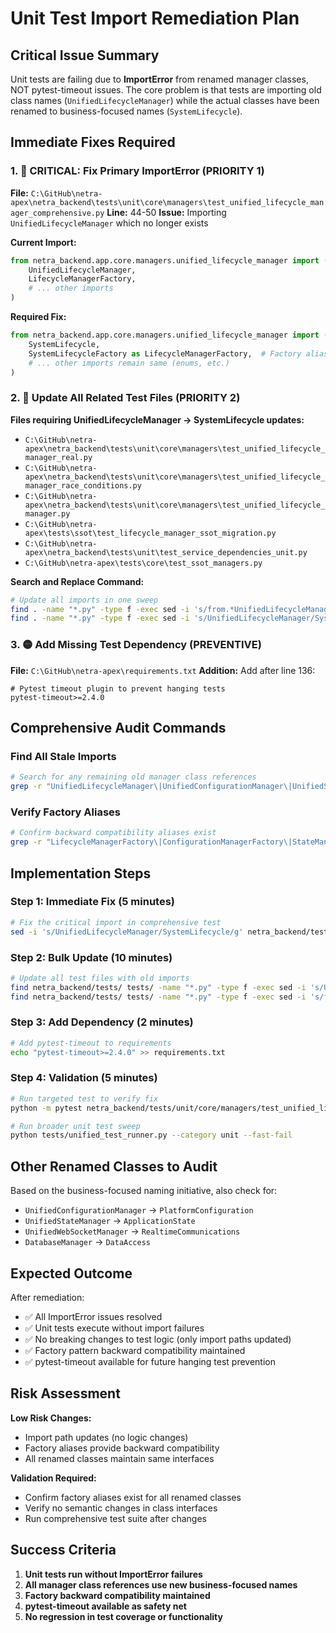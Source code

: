 # Unit Test Import Remediation Plan

## Critical Issue Summary
Unit tests are failing due to **ImportError** from renamed manager classes, NOT pytest-timeout issues. The core problem is that tests are importing old class names (`UnifiedLifecycleManager`) while the actual classes have been renamed to business-focused names (`SystemLifecycle`).

## Immediate Fixes Required

### 1. 🚨 CRITICAL: Fix Primary ImportError (PRIORITY 1)

**File:** `C:\GitHub\netra-apex\netra_backend\tests\unit\core\managers\test_unified_lifecycle_manager_comprehensive.py`
**Line:** 44-50
**Issue:** Importing `UnifiedLifecycleManager` which no longer exists

**Current Import:**
```python
from netra_backend.app.core.managers.unified_lifecycle_manager import (
    UnifiedLifecycleManager,
    LifecycleManagerFactory,
    # ... other imports
)
```

**Required Fix:**
```python
from netra_backend.app.core.managers.unified_lifecycle_manager import (
    SystemLifecycle,
    SystemLifecycleFactory as LifecycleManagerFactory,  # Factory alias exists
    # ... other imports remain same (enums, etc.)
)
```

### 2. 🔴 Update All Related Test Files (PRIORITY 2)

**Files requiring UnifiedLifecycleManager → SystemLifecycle updates:**
- `C:\GitHub\netra-apex\netra_backend\tests\unit\core\managers\test_unified_lifecycle_manager_real.py`
- `C:\GitHub\netra-apex\netra_backend\tests\unit\core\managers\test_unified_lifecycle_manager_race_conditions.py` 
- `C:\GitHub\netra-apex\netra_backend\tests\unit\core\managers\test_unified_lifecycle_manager.py`
- `C:\GitHub\netra-apex\tests\ssot\test_lifecycle_manager_ssot_migration.py`
- `C:\GitHub\netra-apex\netra_backend\tests\unit\test_service_dependencies_unit.py`
- `C:\GitHub\netra-apex\tests\core\test_ssot_managers.py`

**Search and Replace Command:**
```bash
# Update all imports in one sweep
find . -name "*.py" -type f -exec sed -i 's/from.*UnifiedLifecycleManager/from netra_backend.app.core.managers.unified_lifecycle_manager import SystemLifecycle/g' {} \;
find . -name "*.py" -type f -exec sed -i 's/UnifiedLifecycleManager/SystemLifecycle/g' {} \;
```

### 3. 🟡 Add Missing Test Dependency (PREVENTIVE)

**File:** `C:\GitHub\netra-apex\requirements.txt`
**Addition:** Add after line 136:
```
# Pytest timeout plugin to prevent hanging tests
pytest-timeout>=2.4.0
```

## Comprehensive Audit Commands

### Find All Stale Imports
```bash
# Search for any remaining old manager class references
grep -r "UnifiedLifecycleManager\|UnifiedConfigurationManager\|UnifiedStateManager\|UnifiedWebSocketManager" --include="*.py" netra_backend/tests/ tests/
```

### Verify Factory Aliases
```bash
# Confirm backward compatibility aliases exist
grep -r "LifecycleManagerFactory\|ConfigurationManagerFactory\|StateManagerFactory\|WebSocketManagerFactory" --include="*.py" netra_backend/app/core/managers/
```

## Implementation Steps

### Step 1: Immediate Fix (5 minutes)
```bash
# Fix the critical import in comprehensive test
sed -i 's/UnifiedLifecycleManager/SystemLifecycle/g' netra_backend/tests/unit/core/managers/test_unified_lifecycle_manager_comprehensive.py
```

### Step 2: Bulk Update (10 minutes)
```bash
# Update all test files with old imports
find netra_backend/tests/ tests/ -name "*.py" -type f -exec sed -i 's/UnifiedLifecycleManager/SystemLifecycle/g' {} \;
find netra_backend/tests/ tests/ -name "*.py" -type f -exec sed -i 's/from.*unified_lifecycle_manager import UnifiedLifecycleManager/from netra_backend.app.core.managers.unified_lifecycle_manager import SystemLifecycle/g' {} \;
```

### Step 3: Add Dependency (2 minutes)
```bash
# Add pytest-timeout to requirements
echo "pytest-timeout>=2.4.0" >> requirements.txt
```

### Step 4: Validation (5 minutes)
```bash
# Run targeted test to verify fix
python -m pytest netra_backend/tests/unit/core/managers/test_unified_lifecycle_manager_comprehensive.py::test_basic_lifecycle -v

# Run broader unit test sweep
python tests/unified_test_runner.py --category unit --fast-fail
```

## Other Renamed Classes to Audit

Based on the business-focused naming initiative, also check for:
- `UnifiedConfigurationManager` → `PlatformConfiguration`
- `UnifiedStateManager` → `ApplicationState` 
- `UnifiedWebSocketManager` → `RealtimeCommunications`
- `DatabaseManager` → `DataAccess`

## Expected Outcome

After remediation:
- ✅ All ImportError issues resolved
- ✅ Unit tests execute without import failures
- ✅ No breaking changes to test logic (only import paths updated)
- ✅ Factory pattern backward compatibility maintained
- ✅ pytest-timeout available for future hanging test prevention

## Risk Assessment

**Low Risk Changes:**
- Import path updates (no logic changes)
- Factory aliases provide backward compatibility
- All renamed classes maintain same interfaces

**Validation Required:**
- Confirm factory aliases exist for all renamed classes
- Verify no semantic changes in class interfaces
- Run comprehensive test suite after changes

## Success Criteria

1. **Unit tests run without ImportError failures**
2. **All manager class references use new business-focused names**  
3. **Factory backward compatibility maintained**
4. **pytest-timeout available as safety net**
5. **No regression in test coverage or functionality**
